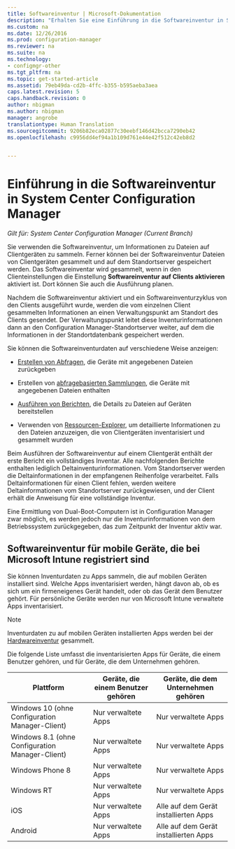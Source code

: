 ```yaml
---
title: Softwareinventur | Microsoft-Dokumentation
description: "Erhalten Sie eine Einführung in die Softwareinventur in System Center Configuration Manager."
ms.custom: na
ms.date: 12/26/2016
ms.prod: configuration-manager
ms.reviewer: na
ms.suite: na
ms.technology:
- configmgr-other
ms.tgt_pltfrm: na
ms.topic: get-started-article
ms.assetid: 79eb49da-cd2b-4ffc-b355-b595aeba3aea
caps.latest.revision: 5
caps.handback.revision: 0
author: nbigman
ms.author: nbigman
manager: angrobe
translationtype: Human Translation
ms.sourcegitcommit: 9206b82eca02877c30eebf146d42bcca7290eb42
ms.openlocfilehash: c9956dd4ef94a1b109d761e44e42f512c42eb8d2


---
```

# <a name="introduction-to-software-inventory-in-system-center-configuration-manager"></a>Einführung in die Softwareinventur in System Center Configuration Manager

*Gilt für: System Center Configuration Manager (Current Branch)*

Sie verwenden die Softwareinventur, um Informationen zu Dateien auf Clientgeräten zu sammeln. Ferner können bei der Softwareinventur Dateien von Clientgeräten gesammelt und auf dem Standortserver gespeichert werden. Das Softwareinventar wird gesammelt, wenn in den Clienteinstellungen die Einstellung **Softwareinventur auf Clients aktivieren** aktiviert ist. Dort können Sie auch die Ausführung planen.  

Nachdem die Softwareinventur aktiviert und ein Softwareinventurzyklus von den Clients ausgeführt wurde, werden die vom einzelnen Client gesammelten Informationen an einen Verwaltungspunkt am Standort des Clients gesendet. Der Verwaltungspunkt leitet diese Inventurinformationen dann an den Configuration Manager-Standortserver weiter, auf dem die Informationen in der Standortdatenbank gespeichert werden.   

 Sie können die Softwareinventurdaten auf verschiedene Weise anzeigen:  

-   [Erstellen von Abfragen](../../../../core/servers/manage/queries-technical-reference.md), die Geräte mit angegebenen Dateien zurückgeben   

-   Erstellen von [abfragebasierten Sammlungen](../../../../core/clients/manage/collections/introduction-to-collections.md), die Geräte mit angegebenen Dateien enthalten   

-   [Ausführen von Berichten](../../../../core/servers/manage/reporting.md), die Details zu Dateien auf Geräten bereitstellen 

-   Verwenden von [Ressourcen-Explorer](../../../../core/clients/manage/inventory/use-resource-explorer-to-view-software-inventory.md), um detaillierte Informationen zu den Dateien anzuzeigen, die von Clientgeräten inventarisiert und gesammelt wurden   

 Beim Ausführen der Softwareinventur auf einem Clientgerät enthält der erste Bericht ein vollständiges Inventar. Alle nachfolgenden Berichte enthalten lediglich Deltainventurinformationen. Vom Standortserver werden die Deltainformationen in der empfangenen Reihenfolge verarbeitet. Falls Deltainformationen für einen Client fehlen, werden weitere Deltainformationen vom Standortserver zurückgewiesen, und der Client erhält die Anweisung für eine vollständige Inventur.  

 Eine Ermittlung von Dual-Boot-Computern ist in Configuration Manager zwar möglich, es werden jedoch nur die Inventurinformationen von dem Betriebssystem zurückgegeben, das zum Zeitpunkt der Inventur aktiv war.  

## <a name="software-inventory-for-mobile-devices-enrolled-with-microsoft-intune"></a>Softwareinventur für mobile Geräte, die bei Microsoft Intune registriert sind  
 Sie können Inventurdaten zu Apps sammeln, die auf mobilen Geräten installiert sind. Welche Apps inventarisiert werden, hängt davon ab, ob es sich um ein firmeneigenes Gerät handelt, oder ob das Gerät dem Benutzer gehört. Für persönliche Geräte werden nur von Microsoft Intune verwaltete Apps inventarisiert.  

> [!NOTE]  
>  Inventurdaten zu auf mobilen Geräten installierten Apps werden bei der [Hardwareinventur](../../../../core/clients/manage/inventory/mobile-device-hardware-inventory-hybrid.md) gesammelt.  

 Die folgende Liste umfasst die inventarisierten Apps für Geräte, die einem Benutzer gehören, und für Geräte, die dem Unternehmen gehören.  

|Plattform|Geräte, die einem Benutzer gehören|Geräte, die dem Unternehmen gehören|  
|--------------|---------------------------------|--------------------------------|  
|Windows 10 (ohne Configuration Manager-Client)|Nur verwaltete Apps|Nur verwaltete Apps| 
|Windows 8.1 (ohne Configuration Manager-Client)|Nur verwaltete Apps|Nur verwaltete Apps|  
|Windows Phone 8|Nur verwaltete Apps|Nur verwaltete Apps|  
|Windows RT|Nur verwaltete Apps|Nur verwaltete Apps|  
|iOS|Nur verwaltete Apps|Alle auf dem Gerät installierten Apps|  
|Android|Nur verwaltete Apps|Alle auf dem Gerät installierten Apps|  





<!--HONumber=Dec16_HO5-->


